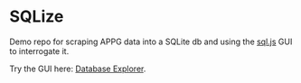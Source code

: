 # SQLize

Demo repo for scraping APPG data into a SQLite db and using the [sql.js](https://github.com/sql-js/sql.js) GUI to interrogate it.

Try the GUI here: [Database Explorer](./site/gui.html).
